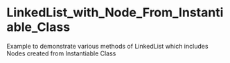 # LinkedList_with_Node_From_Instantiable_Class
Example to demonstrate various methods of LinkedList which includes Nodes created from Instantiable Class 
